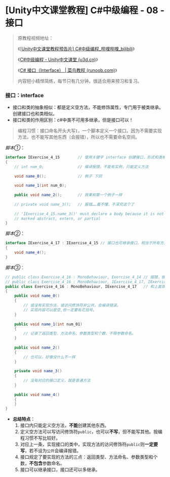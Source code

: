# [Unity中文课堂教程] C#中级编程 - 08 - 接口

> 原教程视频地址：
>
> 《[[Unity中文课堂教程预告片\] C#中级编程_哔哩哔哩_bilibili](https://www.bilibili.com/video/BV1f5411G7bp/?spm_id_from=333.824.b_765f64657363.1)》
>
> 《[C#中级编程 - Unity中文课堂 (u3d.cn)](https://learn.u3d.cn/tutorial/intermediate-gameplay-scripting/?tab=overview)》
>
> 《[C# 接口（Interface） | 菜鸟教程 (runoob.com)](https://www.runoob.com/csharp/csharp-interface.html)》
>
> 内容短小精悍简练，每节只有几分钟。很适合用来预习和复习。



### 接口：interface 

- 接口和类的抽象相似：都是定义空方法，不能修饰属性，专门用于被类继承。创建接口也和类相似。
- 接口和类的作用区别：c#中类不可用多继承，但是接口可以！

> 编程习惯：接口命名开头大写`I`，一个脚本定义一个接口。因为不需要实现方法，也不能写其他东西（会报错），所以也不需要命名空间。

*脚本①*：

```c#
interface IExercise_4_15		// 使用关键字 interface 创建接口，形式和类相似
{
	// int num_0;				// 编译报错，不能有实例，只能定义方法
	
	void name_0();				// 例子 下同
	
	void name_1(int num_0);		
	
	public void name_2();		// 效果和第一个例子一样
	
	// private void name_3();	// 报错……看不懂，不深究这个了
	
	// 'IExercise_4_15.name_3()' must declare a body because it is not 
	// marked abstract, extern, or partial
}
```

*脚本②*：

```c#
interface IExercise_4_17 : IExercise_4_15 // 接口也可继承接口，相当于所有方法都要实现
{
	void name_4();
}
```

*脚本③*：

```c#
// public class Exercise_4_16 : MonoBehaviour, Exercise_4_14 // 报错，继承多个类
// public class Exercise_4_16 : MonoBehaviour, IExercise_4_17, IExercise_4_15 //多继承接口
public class Exercise_4_16 : MonoBehaviour, IExercise_4_17 	 // 和上面效果一样
{
	public void name_0()	
	{
		// 或没有实现方法，或访问修饰符非公共，会编译错误。
		// 实现内容可以是空,但一定要有花括号。
	}
	
	public void name_1(int num_01)		
	{
		// 记录了返回类型、方法命名、参数类型和个数，不限参数命名。
	}
	
	public void name_2()
	{
		// 也可以，好像没什么不一样
	}
	
	private void name_3()	
	{
		// 没有对应的接口定义，就是普通方法
	}
	
	public void name_4()	
	{
	}
}
```

- **总结特点**：
  1. 接口内只能定义空方法，**不能**创建其他东西。
  2. 定义空方法可以写访问修饰符`public`，也可以**不写**，但不能写其他。按编程习惯不写比较好。
  3. 对应上一条，实现接口的类中，实现方法的访问修饰符`public`则**一定要写**，若不设为`公开`会编译报错。
  4. 接口规定了要实现的方法的三点：返回类型、方法命名、参数类型和个数，**不包含**参数命名。
  5. 接口可以继承接口，接口还可以多继承。

